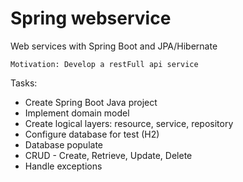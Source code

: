 # Spring webservice

Web services with Spring Boot and JPA/Hibernate

``` Motivation: Develop a restFull api service ```

Tasks: 

- Create Spring Boot Java project
- Implement domain model
- Create logical layers: resource, service, repository
- Configure database for test (H2)
- Database populate
- CRUD - Create, Retrieve, Update, Delete
- Handle exceptions